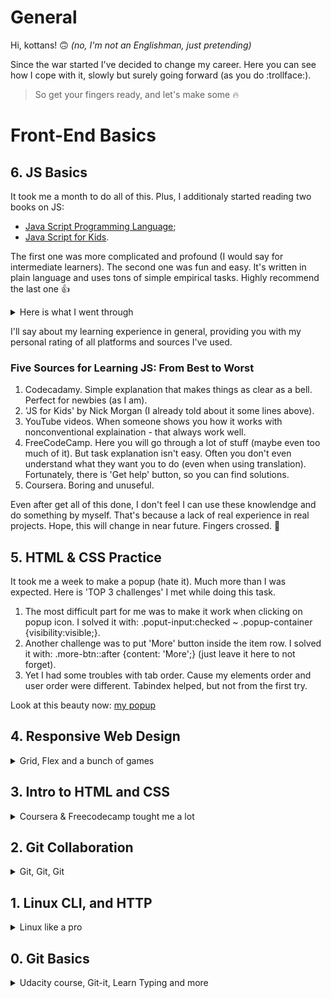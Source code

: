 # General
Hi, kottans! :upside_down_face: *(no, I'm not an Englishman, just pretending)*

Since the war started I've decided to change my careеr. Here you can see how I cope with it, slowly but surely going forward (as you do :trollface:). 
> So get your fingers ready, and let's make some :fire:

# Front-End Basics

## 6. JS Basics 
It took me a month to do all of this. Plus, I additionaly started reading two books on JS: 
- [Java Script Programming Language](https://uk.javascript.info/js);  
- [Java Script for Kids](https://www.notion.so/neskazhu/JavaScript-aced198c6e35447e9e886a32410e122b). 

The first one was more complicated and profound (I would say for intermediate learners). The second one was fun and easy. It's written in plain language and uses tons of simple empirical tasks. Highly recommend the last one :thumbsup:   

<details><summary>Here is what I went through</summary>
  
  [JS Screenshots](/task_js_basics)
  
  </details>

I'll say about my learning experience in general, providing you with my personal rating of all platforms and sources I've used. 

### Five Sources for Learning JS: From Best to Worst
1. Codecadamy. Simple explanation that makes things as clear as a bell. Perfect for newbies (as I am).
2. 'JS for Kids' by Nick Morgan (I already told about it some lines above). 
3. YouTube videos. When someone shows you how it works with nonconventional explaination - that always work well.   
4. FreeCodeCamp. Here you will go through a lot of stuff (maybe even too much of it). But task explanation isn't easy. Often you don't even understand what they want you to do (even when using translation). Fortunately, there is 'Get help' button, so you can find solutions. 
5. Coursera. Boring and unuseful.  

Even after get all of this done, I don't feel I can use these knowlendge and do something by myself. That's because a lack of real experience in real projects. Hope, this will change in near future. Fingers crossed. :pray:  

## 5. HTML & CSS Practice
It took me a week to make a popup (hate it). Much more than I was expected. Here is 'TOP 3 challenges' I met while doing this task. 

1. The most difficult part for me was to make it work when clicking on popup icon. I solved it with: .poput-input:checked ~ .popup-container {visibility:visible;}.
2. Another challenge was to put 'More' button inside the item row. I solved it with: .more-btn::after {content: 'More';} (just leave it here to not forget). 
3. Yet I had some troubles with tab order. Cause my elements order and user order were different. Tabindex helped, but not from the first try.

Look at this beauty now: [my popup](https://neskazhuk.github.io/)   

## 4. Responsive Web Design
<details>
<summary>Grid, Flex and a bunch of games</summary>

### Grid
What was new to me here - *auto* and *fit-content (200px)* attributes for grid-template-columns. They fit a column due to its content. **Fit-content** in addition gives some restrictions - here, no more than 200px in width.
  
  <details><summary>Fit-content in action</summary>
  
  ![Fit-content in action](/task_responsive_web_design/fi-content.jpg)
  </details>

Yet, I got some practical info on how to work with [media queries](/task_responsive_web_design/media_query.png) as well. And yet, I didn't know about DevTool that allows you to [see what kind of queries were applied](/task_responsive_web_design/devtool.png) on a specific website. 

### Games 
I passed Flex Frog, Grid Garden and first two levels of Flexbox Zombies
![Flex Frog](/task_responsive_web_design/flex_frog.png)
![Grid Garden](/task_responsive_web_design/grid_garden.png)
![Flex Zombi](/task_responsive_web_design/flex_zombi.png)
  
</details>

## 3. Intro to HTML and CSS
<details>
<summary>Coursera & Freecodecamp tought me a lot</summary>

### Coursera
Here I took [Intro to Web Development](https://www.coursera.org/learn/web-development) course. This was my first course on Front-End (*along with freecodecamp course*). So here I got the basics. Now I feel that need more practice and projects to learn how use all of this better.  
![Coursera_HTML](https://github.com/Neskazhuk/kottans-frontend/blob/main/task_html_css_intro/Coursera_HTML.png)
![Coursera_CSS](https://github.com/Neskazhuk/kottans-frontend/blob/main/task_html_css_intro/Coursera_CSS.png)
  
### Freecodecamp 
 
[Responsive Web Design](https://www.freecodecamp.org/learn/responsive-web-design/) course tought me what is CSS Grid, Flexbox, Accessibility and other stuff. But I still need more time to get used to it. Ready to dive into practice!
  
![Codecamp_HTML](/task_html_css_intro/freecodecamp_HTML.jpg)
![Codecamp_CSS](/task_html_css_intro/freecodecamp_CSS.jpg)
![Codecamp_Flexbox](/task_html_css_intro/freecodecamp_Flexbox.jpg)
![Codecamp_Grid](/task_html_css_intro/freecodecamp_Grid.jpg)
![Codecamp_Accessibility](/task_html_css_intro/freecodecamp_Accessibility.jpg)
![Codecamp_Responsive](/task_html_css_intro/freecodecamp_Responsive.jpg)
![Codecamp_Applied_Design](/task_html_css_intro/freecodecamp_Applied_Design.jpg)
  
### Unsee
[Seems fun](https://cantunsee.space/). Recommend!
</details>

## 2. Git Collaboration
<details>
<summary>Git, Git, Git</summary>

### 1. Udacity Git course done
![This is an image](/task_git_collaboration/Udacity%20Git%20course%20done.png)

### 2. Learngitbranching done as well

![This is an image](/task_git_collaboration/learnbranching1.png)

![This is an image](/task_git_collaboration/learnbranching2.png)

I finally understood that this site above is too much for me. 

Instead I liked [Brian Yu's video](https://www.youtube.com/watch?v=MJUJ4wbFm_A&ab_channel=CS50) (*you can also find it in additional materials*). He uses simple examples explaining how Git works. That's why it's so simple and clear. Plus it takes only 40 minutes. So that you don't need these huge courses - just watch this one video instead. 

![Video](https://user-images.githubusercontent.com/109435289/182037471-96f18834-e623-4e5e-8d92-a1fdf145c0aa.jpg)

Yet I highly recommend ['Oh, shit Git!'](https://ohshitgit.com/#magic-time-machine) website ! It's fun and useful.
</details>

## 1. Linux CLI, and HTTP
<details><summary>Linux like a pro</summary>

**Frankly saying**, I don't understand why we dive in so deeply inside this. It seems to me that we can do the same in SourceTree with much more less effords. Hope I'll use all of this one time. 

I have already known some commands after working with Git Bush. So the first part of this course was quite easy for me. But the second one was hard. And hosetly it seemed to me simply unuseful. 

![This is an image](/task_linux_cli/linux_survival.png)

</details>

## 0. Git Basics
<details><summary>Udacity course, Git-it, Learn Typing and more</summary> 

### 1. Udacity course on Git
Git wasn't easy. It took me much more time than I expected. But I'm not upset, cause it was really useful and not boring at all. I've created a lot of sticky notes to ease my suffering (guess I'll need them in the future). So you can use them too. 

![This is an image](/screenshots/Git%20Sticks.jpg)

### 2. Learngitbranching.js
Learngitbranching was really horrible for me. The app was meant to be simple. But actually is wasn't. Two points for its developers (and zero for me). 

![This is an image](/screenshots/learnbranching1.png)

### 3. Learn typing.js
I liked Typing Club website a lot, so I sticked there for some time. 

![This is an image](/screenshots/typing_club.png) 

### 4. Git-it
Git-it is my favourite tool to aquire Git. This is a simple guide for Git newcomers. Plus it's available in Ukrainian. 

![This is an image](/screenshots/Gi-it%20done.jpg)

### 5. Articles
[Git for 30 minutes](https://codeguida.com/post/453) was much more useful for me than the whole Learninbraching website. It was simple and not so messy. 
Another 5 points from me goes to [How to Cope with Negative Thoughts](https://guides.hexlet.io/learning/). Kind of motivation article which would be useful for everyone at the start of the long way to expertise.

So here is my advice - keep calm and get ready for new challenges!

![This is an image](https://www.dogalize.com/wp-content/uploads/2018/03/ceiling-cat.jpg)
</details>
